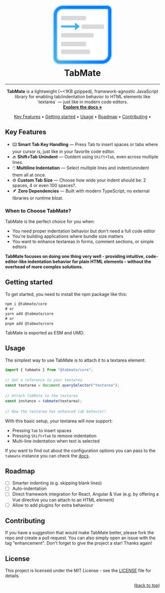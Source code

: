 <a id="readme-top"></a>

<h1 align="center">
  <br>
  <img src="docs/public/logo.svg" alt="TabMate Logo" width="200"/>
  <br>
  TabMate
  <br>
</h1>

---

<p align="center">
    <b>TabMate</b> is a lightweight (~<1KB gzipped), framework-agnostic JavaScript library for enabling tab/indentation behavior to HTML elements like `textarea` — just like in modern code editors.
    <br />
    <a href="https://pboth1304.github.io/tabmate/"><strong>Explore the docs »</strong></a>
</p>

<p align="center">
  <a href="#key-features">Key Features</a> •
  <a href="#getting-started">Getting started</a> •
  <a href="#usage">Usage</a> •
  <a href="#roadmap">Roadmap</a> •
  <a href="#contributing">Contributing</a> •
</p>

<!-- TODO: add GIF -->

## Key Features

- ⌨️ **Smart Tab Key Handling** — Press Tab to insert spaces or tabs where your cursor is, just like in your favorite code editor.
- 🔙 **Shift+Tab Unindent** — Outdent using `Shift+Tab`, even across multiple lines.
- 🖱️ **Multiline Indentation** — Select multiple lines and indent/unindent them all at once.
- ⚙️ **Custom Tab Size** — Choose how wide your indent should be: 2 spaces, 4 or even 100 spaces?.
- 🪶 **Zero Dependencies** — Built with modern TypeScript, no external libraries or runtime bloat.

### When to Choose TabMate?

TabMate is the perfect choice for you when:

- You need proper indentation behavior but don't need a full code editor
- You're building applications where bundle size matters
- You want to enhance textareas in forms, comment sections, or simple editors

**TabMate focuses on doing one thing very well - providing intuitive, code-editor-like indentation behavior for plain HTML elements - without the overhead of more complex solutions.**

## Getting started

To get started, you need to install the npm package like this:

```shell
npm i @tabmate/core
# or
yarn add @tabmate/core
# or
pnpm add @tabmate/core
```

TabMate is exported as ESM and UMD.

## Usage

The simplest way to use TabMate is to attach it to a textarea element:

```js
import { tabmate } from "@tabmate/core";

// Get a reference to your textarea
const textarea = document.querySelector("textarea");

// Attach TabMate to the textarea
const instance = tabmate(textarea);

// Now the textarea has enhanced tab behavior!
```

With this basic setup, your textarea will now support:

- Pressing `Tab` to insert spaces
- Pressing `Shift+Tab` to remove indentation
- Multi-line indentation when text is selected

If you want to find out about the configuration options you can pass to the `tabmate` instance you can check the [docs](https://pboth1304.github.io/tabmate/).

## Roadmap

- [ ] Smarter indenting (e.g. skipping blank lines)
- [ ] Auto-indentation
- [ ] Direct framework integration for React, Angular & Vue (e.g. by offering a Vue directive you can attach to an HTML element)
- [ ] Allow to add plugins for extra behaviour

## Contributing

If you have a suggestion that would make TabMate better, please fork the repo and create a pull request. You can also simply open an issue with the tag "enhancement".
Don't forget to give the project a star! Thanks again!

## License

This project is licensed under the MIT License - see the [LICENSE](LICENSE) file for details.

<p align="right">(<a href="#readme-top">back to top</a>)</p>

